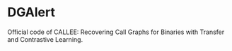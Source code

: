 # DGAlert

Official code of CALLEE: Recovering Call Graphs for Binaries with Transfer and Contrastive Learning.
